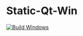 # Static-Qt-Win
[![Build Windows](https://github.com/ksf98sdfs/Static-Qt-Win/actions/workflows/build-windows.yml/badge.svg)](https://github.com/ksf98sdfs/Static-Qt-Win/actions/workflows/build-windows.yml)
